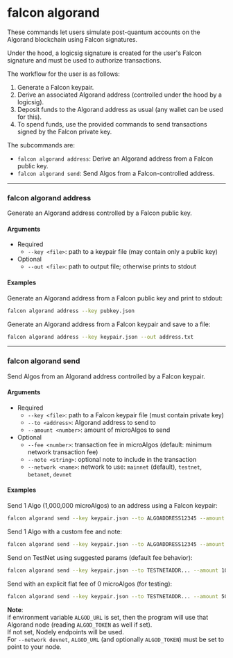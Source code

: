 # falcon algorand

These commands let users simulate post-quantum accounts on the Algorand blockchain using Falcon signatures.

Under the hood, a logicsig signature is created for the user's Falcon signature and must be used to authorize transactions.

The workflow for the user is as follows:
1. Generate a Falcon keypair.
2. Derive an associated Algorand address (controlled under the hood by a logicsig).
3. Deposit funds to the Algorand address as usual (any wallet can be used for this).
4. To spend funds, use the provided commands to send transactions signed by the Falcon private key.

The subcommands are:
- `falcon algorand address`: Derive an Algorand address from a Falcon public key.
- `falcon algorand send`: Send Algos from a Falcon-controlled address.

----

### falcon algorand address

Generate an Algorand address controlled by a Falcon public key.

#### Arguments
  - Required
    - `--key <file>`: path to a keypair file (may contain only a public key)
  - Optional
    - `--out <file>`: path to output file; otherwise prints to stdout

#### Examples
Generate an Algorand address from a Falcon public key and print to stdout:

```bash
falcon algorand address --key pubkey.json
```
Generate an Algorand address from a Falcon keypair and save to a file:

```bash
falcon algorand address --key keypair.json --out address.txt
```

----

### falcon algorand send

Send Algos from an Algorand address controlled by a Falcon keypair.

#### Arguments
  - Required
    - `--key <file>`: path to a Falcon keypair file (must contain private key)
    - `--to <address>`: Algorand address to send to
    - `--amount <number>`: amount of microAlgos to send
  - Optional
    - `--fee <number>`: transaction fee in microAlgos (default: minimum network transaction fee)
    - `--note <string>`: optional note to include in the transaction
    - `--network <name>`: network to use: `mainnet` (default), `testnet`, `betanet`, `devnet`

#### Examples
Send 1 Algo (1,000,000 microAlgos) to an address using a Falcon keypair:
```bash
falcon algorand send --key keypair.json --to ALGOADDRESS12345 --amount 1000000
```

Send 1 Algo with a custom fee and note:
```bash
falcon algorand send --key keypair.json --to ALGOADDRESS12345 --amount 1000000 --fee 2000 --note "Payment for services"
```

Send on TestNet using suggested params (default fee behavior):
```bash
falcon algorand send --key keypair.json --to TESTNETADDR... --amount 1000000 --network testnet
```

Send with an explicit flat fee of 0 microAlgos (for testing):
```bash
falcon algorand send --key keypair.json --to TESTNETADDR... --amount 500000 --fee 0 --network testnet
```

**Note**:<br>
if environment variable `ALGOD_URL` is set, then the program will use that Algorand node (reading `ALGOD_TOKEN` as well if set).<br>
If not set, Nodely endpoints will be used.<br>
For `--network devnet`, `ALGOD_URL` (and optionally `ALGOD_TOKEN`) must be set to point to your node.
